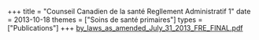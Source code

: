 +++
title = "Counseil Canadien de la santé Regllement Administratif 1"
date = 2013-10-18
themes = ["Soins de santé primaires"]
types = ["Publications"]
+++
[by\_laws\_as\_amended\_July\_31\_2013\_FRE\_FINAL.pdf](/files/by_laws_as_amended_July_31_2013_FRE_FINAL.pdf)

